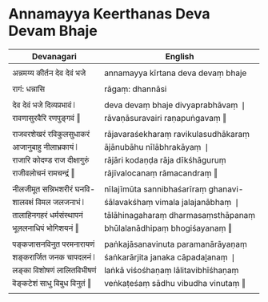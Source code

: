 # Annamayya Keerthanas Deva Devam Bhaje

| Devanagari | English |
| ------ | ------ |
|  |  |
| अन्नमय्य कीर्तन देव देवं भजे   | annamayya kīrtana deva devaṃ bhaje   |
|  |  |
| रागं: धन्नासि   | rāgaṃ: dhannāsi   |
|  |  |
| देव देवं भजे दिव्यप्रभावं ❘   | deva devaṃ bhaje divyaprabhāvaṃ ❘   |
| रावणासुरवैरि रणपुङ्गवं ‖   | rāvaṇāsuravairi raṇapuṅgavaṃ ‖   |
|  |  |
| राजवरशेखरं रविकुलसुधाकरं   | rājavaraśekharaṃ ravikulasudhākaraṃ   |
| आजानुबाहु नीलाभ्रकायं ❘   | ājānubāhu nīlābhrakāyaṃ ❘   |
| राजारि कोदण्ड राज दीक्षागुरुं   | rājāri kodaṇḍa rāja dīkśhāguruṃ   |
| राजीवलोचनं रामचन्द्रं ‖   | rājīvalocanaṃ rāmacandraṃ ‖   |
|  |  |
| नीलजीमूत सन्निभशरीरं घनवि-   | nīlajīmūta sannibhaśarīraṃ ghanavi-   |
| शालवक्षं विमल जलजनाभं ❘   | śālavakśhaṃ vimala jalajanābhaṃ ❘   |
| तालाहिनगहरं धर्मसंस्थापनं   | tālāhinagaharaṃ dharmasaṃsthāpanaṃ   |
| भूललनाधिपं भोगिशयनं ‖   | bhūlalanādhipaṃ bhogiśayanaṃ ‖   |
|  |  |
| पङ्कजासनविनुत परमनारायणं   | paṅkajāsanavinuta paramanārāyaṇaṃ   |
| शङ्करार्जित जनक चापदलनं ❘   | śaṅkarārjita janaka cāpadaḻanaṃ ❘   |
| लङ्का विशोषणं लालितविभीषणं   | laṅkā viśośhaṇaṃ lālitavibhīśhaṇaṃ   |
| वॆङ्कटेशं साधु विबुध विनुतं ‖   | veṅkaṭeśaṃ sādhu vibudha vinutaṃ ‖   |
|  |  |
